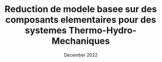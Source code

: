 ---
title: "Reduction de modele basee sur des composants elementaires pour des systemes Thermo-Hydro-Mechaniques "
collection: publications
category: manuscripts
permalink: /publication/2009-10-01-paper-title-number-5
#excerpt: ''
date: December 2022
venue: 'hal.theses'
slidesurl: 'http://academicpages.github.io/files/PhD_defense.pdf'
paperurl: 'https://theses.hal.science/tel-04006932/document'
#citation: 'Sambataro. (2022).'
---